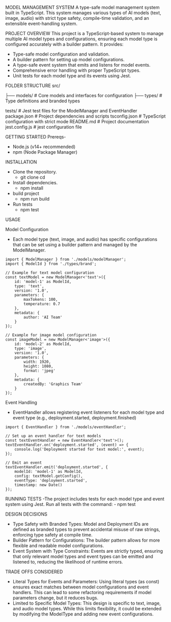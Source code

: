 MODEL MANAGEMENT SYSTEM
A type-safe model management system built in TypeScript. This system manages various types of AI models (text, image, audio) with strict type safety, compile-time validation, and an extensible event-handling system.

PROJECT OVERVIEW
This project is a TypeScript-based system to manage multiple AI model types and configurations, ensuring each model type is configured accurately with a builder pattern. It provides:

 - Type-safe model configuration and validation.
 - A builder pattern for setting up model configurations.
 - A type-safe event system that emits and listens for model events.
 - Comprehensive error handling with proper TypeScript types.
 - Unit tests for each model type and its events using Jest.

 FOLDER STRUCTURE
src/

├── models/        # Core models and interfaces for configuration
├── types/         # Type definitions and branded types

tests/             # Jest test files for the ModelManager and EventHandler
package.json       # Project dependencies and scripts
tsconfig.json      # TypeScript configuration with strict mode
README.md          # Project documentation
jest.config.js     # jest configuration file

GETTING STARTED
Prereqs-
- Node.js (v14+ recommended)
- npm (Node Package Manager)

INSTALLATION
- Clone the repository.
    - git clone <repository-url>
      cd <repository-directory>
- Install dependencies.
    - npm install
- build project
    - npm run build
- Run tests
    - npm test

USAGE

Model Configuration
- Each model type (text, image, and audio) has specific configurations that can be set using a builder pattern and managed by the ModelManager.
```
import { ModelManager } from './models/modelManager';
import { ModelId } from './types/brand';

// Example for text model configuration
const textModel = new ModelManager<'text'>({
    id: 'model-1' as ModelId,
    type: 'text',
    version: '1.0',
    parameters: {
        maxTokens: 100,
        temperature: 0.7
    },
    metadata: {
        author: 'AI Team'
    }
});

// Example for image model configuration
const imageModel = new ModelManager<'image'>({
    id: 'model-2' as ModelId,
    type: 'image',
    version: '1.0',
    parameters: {
        width: 1920,
        height: 1080,
        format: 'jpeg'
    },
    metadata: {
        createdBy: 'Graphics Team'
    }
});
```

Event Handling
- EventHandler allows registering event listeners for each model type and event type (e.g., deployment.started, deployment.finished)

```
import { EventHandler } from './models/eventHandler';

// Set up an event handler for text models
const textEventHandler = new EventHandler<'text'>();
textEventHandler.on('deployment.started', (event) => {
    console.log('Deployment started for text model:', event);
});

// Emit an event
textEventHandler.emit('deployment.started', {
    modelId: 'model-1' as ModelId,
    config: textModel.getConfig(),
    eventType: 'deployment.started',
    timestamp: new Date()
});
```
RUNNING TESTS
-The project includes tests for each model type and event system using Jest. Run all tests with the command:
    - npm test

DESIGN DECISIONS
- Type Safety with Branded Types: Model and Deployment IDs are defined as branded types to prevent accidental misuse of raw strings, enforcing type safety at compile time.
- Builder Pattern for Configurations: The builder pattern allows for more flexible and readable model configurations.
- Event System with Type Constraints: Events are strictly typed, ensuring that only relevant model types and event types can be emitted and listened to, reducing the likelihood of runtime errors.

TRADE OFFS CONSIDERED
- Literal Types for Events and Parameters: Using literal types (as const) ensures exact matches between model configurations and event handlers. This can lead to some refactoring requirements if model parameters change, but it reduces bugs.
- Limited to Specific Model Types: This design is specific to text, image, and audio model types. While this limits flexibility, it could be extended by modifying the ModelType and adding new event configurations.
